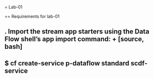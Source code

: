 = Lab-01

==  Requirements for lab-01

. Import the stream app starters using the Data Flow shell’s app import command:
+
[source, bash]
---------------------------------------------------------------------
$ cf create-service p-dataflow standard scdf-service
---------------------------------------------------------------------
